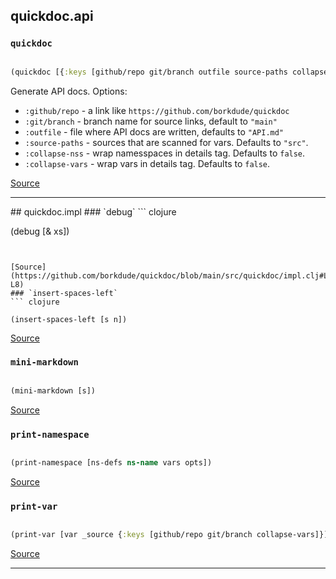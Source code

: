 ## quickdoc.api
### `quickdoc`
``` clojure

(quickdoc [{:keys [github/repo git/branch outfile source-paths collapse-nss collapse-vars] :or {branch "main" outfile "API.md" source-paths ["src"] collapse-nss false collapse-vars false} :as opts}])
```


Generate API docs. Options:
  * `:github/repo` -  a link like `https://github.com/borkdude/quickdoc`
  * `:git/branch` - branch name for source links, default to `"main"`
  * `:outfile` - file where API docs are written, defaults to `"API.md"`
  * `:source-paths` - sources that are scanned for vars. Defaults to `"src"`.
  * `:collapse-nss` - wrap namesspaces in details tag. Defaults to `false`.
  * `:collapse-vars` - wrap vars in details tag. Defaults to `false`.
  

[Source](https://github.com/borkdude/quickdoc/blob/main/src/quickdoc/api.cljc#L6-L43)
<hr>
## quickdoc.impl
### `debug`
``` clojure

(debug [& xs])
```


[Source](https://github.com/borkdude/quickdoc/blob/main/src/quickdoc/impl.clj#L6-L8)
### `insert-spaces-left`
``` clojure

(insert-spaces-left [s n])
```


[Source](https://github.com/borkdude/quickdoc/blob/main/src/quickdoc/impl.clj#L21-L28)
### `mini-markdown`
``` clojure

(mini-markdown [s])
```


[Source](https://github.com/borkdude/quickdoc/blob/main/src/quickdoc/impl.clj#L17-L19)
### `print-namespace`
``` clojure

(print-namespace [ns-defs ns-name vars opts])
```


[Source](https://github.com/borkdude/quickdoc/blob/main/src/quickdoc/impl.clj#L67-L85)
### `print-var`
``` clojure

(print-var [var _source {:keys [github/repo git/branch collapse-vars]}])
```


[Source](https://github.com/borkdude/quickdoc/blob/main/src/quickdoc/impl.clj#L30-L65)
<hr>

